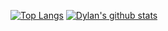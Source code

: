 [![Top Langs](https://github-readme-stats.vercel.app/api/top-langs/?username=dherrada&theme=cobalt)](https://github.com/anuraghazra/github-readme-stats)
[![Dylan's github stats](https://github-readme-stats.vercel.app/api?username=dherrada&theme=cobalt)](https://github.com/anuraghazra/github-readme-stats)
